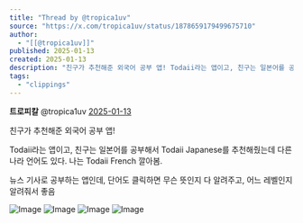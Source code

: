 ```yaml
---
title: "Thread by @tropica1uv"
source: "https://x.com/tropica1uv/status/1878659179499675710"
author:
  - "[[@tropica1uv]]"
published: 2025-01-13
created: 2025-01-13
description: "친구가 추천해준 외국어 공부 앱! Todaii라는 앱이고, 친구는 일본어를 공부해서 Todaii Japanese를 추천해줬는데 다른 나라 언어도 있다. 나는 Todaii French 깔아봄. 뉴스 기사로 공부하는 앱인데, 단어도 클릭하면 무슨 뜻인"
tags:
  - "clippings"
---
```

**트로피칼** @tropica1uv [2025-01-13](https://x.com/tropica1uv/status/1878659179499675710)

친구가 추천해준 외국어 공부 앱!

Todaii라는 앱이고, 친구는 일본어를 공부해서 Todaii Japanese를 추천해줬는데 다른 나라 언어도 있다. 나는 Todaii French 깔아봄.

뉴스 기사로 공부하는 앱인데, 단어도 클릭하면 무슨 뜻인지 다 알려주고, 어느 레벨인지 알려줘서 좋음

![Image](https://pbs.twimg.com/media/GhJWkRGWUAAsGU6?format=jpg&name=large) ![Image](https://pbs.twimg.com/media/GhJWkRIWoAA8-qk?format=jpg&name=large) ![Image](https://pbs.twimg.com/media/GhJWkRGWYAAkvEe?format=jpg&name=large) ![Image](https://pbs.twimg.com/media/GhJWkRFXIAAa1n6?format=jpg&name=large)